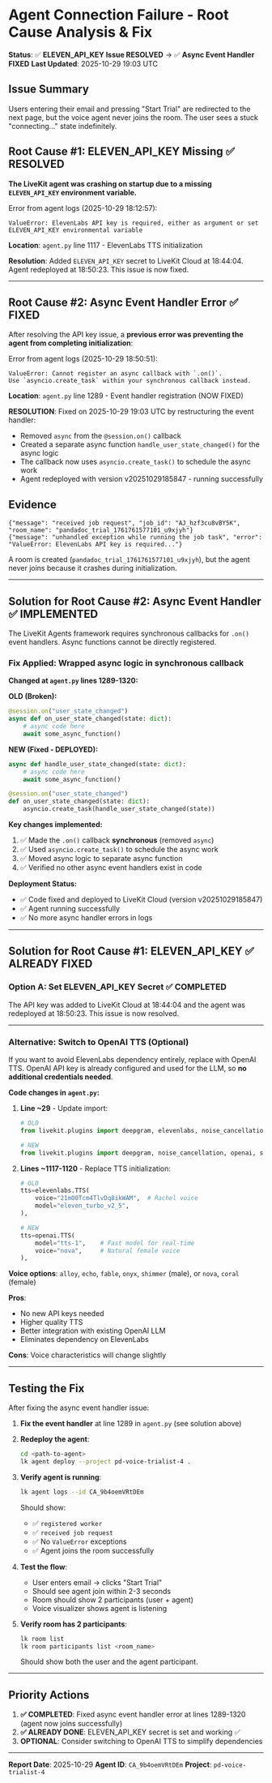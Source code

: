 # Agent Connection Failure - Root Cause Analysis & Fix

**Status**: ✅ **ELEVEN_API_KEY Issue RESOLVED** → ✅ **Async Event Handler FIXED**
**Last Updated**: 2025-10-29 19:03 UTC

## Issue Summary

Users entering their email and pressing "Start Trial" are redirected to the next page, but the voice agent never joins the room. The user sees a stuck "connecting..." state indefinitely.

## Root Cause #1: ELEVEN_API_KEY Missing ✅ RESOLVED

**The LiveKit agent was crashing on startup due to a missing `ELEVEN_API_KEY` environment variable.**

Error from agent logs (2025-10-29 18:12:57):
```
ValueError: ElevenLabs API key is required, either as argument or set ELEVEN_API_KEY environmental variable
```

**Location**: `agent.py` line 1117 - ElevenLabs TTS initialization

**Resolution**: Added `ELEVEN_API_KEY` secret to LiveKit Cloud at 18:44:04. Agent redeployed at 18:50:23. This issue is now fixed.

---

## Root Cause #2: Async Event Handler Error ✅ FIXED

After resolving the API key issue, a **previous error was preventing the agent from completing initialization**:

Error from agent logs (2025-10-29 18:50:51):
```
ValueError: Cannot register an async callback with `.on()`.
Use `asyncio.create_task` within your synchronous callback instead.
```

**Location**: `agent.py` line 1289 - Event handler registration (NOW FIXED)

**RESOLUTION**: Fixed on 2025-10-29 19:03 UTC by restructuring the event handler:
- Removed `async` from the `@session.on()` callback
- Created a separate async function `handle_user_state_changed()` for the async logic
- The callback now uses `asyncio.create_task()` to schedule the async work
- Agent redeployed with version v20251029185847 - running successfully

## Evidence

```
{"message": "received job request", "job_id": "AJ_hzf3cu8vBY5K", "room_name": "pandadoc_trial_1761761577101_u9xjyh"}
{"message": "unhandled exception while running the job task", "error": "ValueError: ElevenLabs API key is required..."}
```

A room is created (`pandadoc_trial_1761761577101_u9xjyh`), but the agent never joins because it crashes during initialization.

---

## Solution for Root Cause #2: Async Event Handler ✅ IMPLEMENTED

The LiveKit Agents framework requires synchronous callbacks for `.on()` event handlers. Async functions cannot be directly registered.

### **Fix Applied: Wrapped async logic in synchronous callback**

**Changed at `agent.py` lines 1289-1320:**

**OLD (Broken):**
```python
@session.on("user_state_changed")
async def on_user_state_changed(state: dict):
    # async code here
    await some_async_function()
```

**NEW (Fixed - DEPLOYED):**
```python
async def handle_user_state_changed(state: dict):
    # async code here
    await some_async_function()

@session.on("user_state_changed")
def on_user_state_changed(state: dict):
    asyncio.create_task(handle_user_state_changed(state))
```

**Key changes implemented:**
1. ✅ Made the `.on()` callback **synchronous** (removed `async`)
2. ✅ Used `asyncio.create_task()` to schedule the async work
3. ✅ Moved async logic to separate async function
4. ✅ Verified no other async event handlers exist in code

**Deployment Status:**
- ✅ Code fixed and deployed to LiveKit Cloud (version v20251029185847)
- ✅ Agent running successfully
- ✅ No more async handler errors in logs

---

## Solution for Root Cause #1: ELEVEN_API_KEY ✅ ALREADY FIXED

### **Option A: Set ELEVEN_API_KEY Secret** ✅ COMPLETED

The API key was added to LiveKit Cloud at 18:44:04 and the agent was redeployed at 18:50:23. This issue is now resolved.

---

### **Alternative: Switch to OpenAI TTS (Optional)**

If you want to avoid ElevenLabs dependency entirely, replace with OpenAI TTS. OpenAI API key is already configured and used for the LLM, so **no additional credentials needed**.

**Code changes in `agent.py`:**

1. **Line ~29** - Update import:
   ```python
   # OLD
   from livekit.plugins import deepgram, elevenlabs, noise_cancellation, openai, silero

   # NEW
   from livekit.plugins import deepgram, noise_cancellation, openai, silero
   ```

2. **Lines ~1117-1120** - Replace TTS initialization:
   ```python
   # OLD
   tts=elevenlabs.TTS(
       voice="21m00Tcm4TlvDq8ikWAM",  # Rachel voice
       model="eleven_turbo_v2_5",
   ),

   # NEW
   tts=openai.TTS(
       model="tts-1",    # Fast model for real-time
       voice="nova",     # Natural female voice
   ),
   ```

**Voice options**: `alloy`, `echo`, `fable`, `onyx`, `shimmer` (male), or `nova`, `coral` (female)

**Pros**:
- No new API keys needed
- Higher quality TTS
- Better integration with existing OpenAI LLM
- Eliminates dependency on ElevenLabs

**Cons**: Voice characteristics will change slightly

---

## Testing the Fix

After fixing the async event handler issue:

1. **Fix the event handler** at line 1289 in `agent.py` (see solution above)

2. **Redeploy the agent**:
   ```bash
   cd <path-to-agent>
   lk agent deploy --project pd-voice-trialist-4 .
   ```

3. **Verify agent is running**:
   ```bash
   lk agent logs --id CA_9b4oemVRtDEm
   ```
   Should show:
   - ✅ `registered worker`
   - ✅ `received job request`
   - ✅ No `ValueError` exceptions
   - ✅ Agent joins the room successfully

4. **Test the flow**:
   - User enters email → clicks "Start Trial"
   - Should see agent join within 2-3 seconds
   - Room should show 2 participants (user + agent)
   - Voice visualizer shows agent is listening

5. **Verify room has 2 participants**:
   ```bash
   lk room list
   lk room participants list <room_name>
   ```
   Should show both the user and the agent participant.

---

## Priority Actions

1. **✅ COMPLETED**: Fixed async event handler error at lines 1289-1320 (agent now joins successfully)
2. **✅ ALREADY DONE**: ELEVEN_API_KEY secret is set and working ✅
3. **OPTIONAL**: Consider switching to OpenAI TTS to simplify dependencies

---

**Report Date**: 2025-10-29
**Agent ID**: `CA_9b4oemVRtDEm`
**Project**: `pd-voice-trialist-4`
